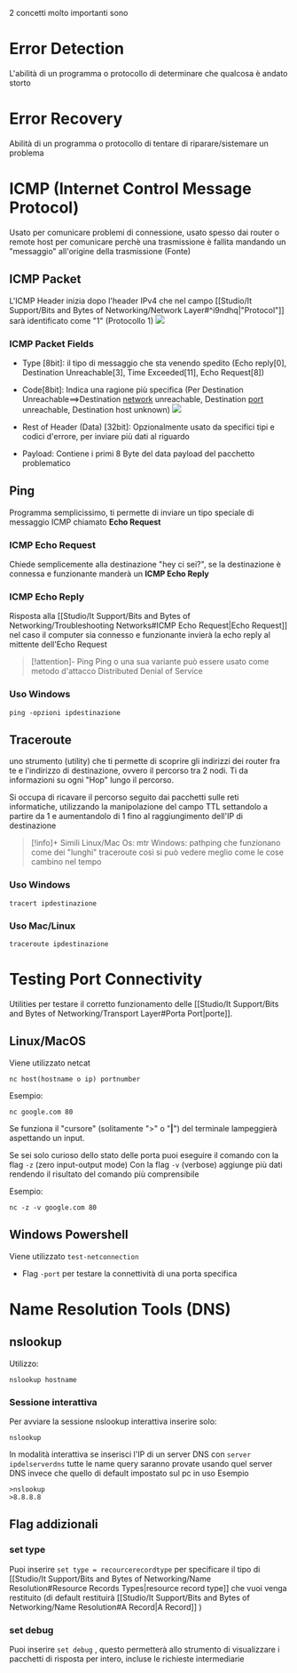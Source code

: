 2 concetti molto importanti sono 

# Error Detection
L'abilità di un programma o protocollo di determinare che qualcosa è andato storto

# Error Recovery
Abilità di un programma o protocollo di tentare di riparare/sistemare un problema

# ICMP (Internet Control Message Protocol)
Usato per comunicare problemi di connessione, usato spesso dai router o remote host per comunicare perchè una trasmissione è fallita mandando un "messaggio" all'origine della trasmissione (Fonte)

## ICMP Packet
L'ICMP Header inizia dopo l'header IPv4 che nel campo [[Studio/It Support/Bits and Bytes of Networking/Network Layer#^i9ndhq|"Protocol"]] sarà identificato come "1" (Protocollo 1)
![](https://i.imgur.com/1ky4jL8.png)
### ICMP Packet Fields
- Type [8bit]: il tipo di messaggio che sta venendo spedito (Echo reply[0], Destination Unreachable[3], Time Exceeded[11], Echo Request[8])

- Code[8bit]: Indica una ragione più specifica (Per Destination Unreachable==>Destination <u>network</u> unreachable, Destination <u>port</u> unreachable, Destination host unknown)
![](https://i.imgur.com/EseWfxE.png)

- Rest of Header (Data) [32bit]: Opzionalmente usato da specifici tipi e codici d'errore, per inviare più dati al riguardo

- Payload: Contiene i primi 8 Byte del data payload del pacchetto problematico


## Ping
Programma semplicissimo, ti permette di inviare un tipo speciale di messaggio ICMP chiamato **Echo Request**
### ICMP Echo Request
Chiede semplicemente alla destinazione "hey ci sei?", se la destinazione è connessa e funzionante manderà un **ICMP Echo Reply**
### ICMP Echo Reply
Risposta alla [[Studio/It Support/Bits and Bytes of Networking/Troubleshooting Networks#ICMP Echo Request|Echo Request]] nel caso il computer sia connesso e funzionante invierà la echo reply al mittente dell'Echo Request

>[!attention]- Ping
>Ping o una sua variante può essere usato come metodo d'attacco Distributed Denial of Service 
### Uso Windows

```
ping -opzioni ipdestinazione
```

## Traceroute
uno strumento (utility) che ti permette di scoprire gli indirizzi dei router fra te e l'indirizzo di destinazione, ovvero il percorso tra 2 nodi.
Ti da informazioni su ogni "Hop" lungo il percorso.

Si occupa di ricavare il percorso seguito dai pacchetti sulle reti informatiche, utilizzando la manipolazione del campo TTL settandolo a partire da 1 e aumentandolo di 1 fino al raggiungimento dell'IP di destinazione

>[!info]+ Simili
>Linux/Mac Os: mtr
>Windows: pathping
>che funzionano come dei "lunghi" traceroute così si può vedere meglio come le cose cambino nel tempo

### Uso Windows
```
tracert ipdestinazione
```

### Uso Mac/Linux
```
traceroute ipdestinazione
```

# Testing Port Connectivity
Utilities per testare il corretto funzionamento delle [[Studio/It Support/Bits and Bytes of Networking/Transport Layer#Porta Port|porte]].

## Linux/MacOS
Viene utilizzato netcat 

```
nc host(hostname o ip) portnumber
```
Esempio:
```
nc google.com 80
```
Se funziona il "cursore" (solitamente ">" o "**|**") del terminale lampeggierà aspettando un input.

Se sei solo curioso dello stato delle porta puoi eseguire il comando con la flag `-z` (zero input-output mode)
Con la flag `-v` (verbose) aggiunge più dati rendendo il risultato del comando più comprensibile

Esempio:

```
nc -z -v google.com 80
```
## Windows Powershell
Viene utilizzato `test-netconnection`
- Flag `-port` per testare la connettività di una porta specifica

# Name Resolution Tools (DNS)

## nslookup
Utilizzo:
```
nslookup hostname
```

### Sessione interattiva
Per avviare la sessione nslookup interattiva inserire solo:
```
nslookup
```

In modalità interattiva se inserisci l'IP di un server DNS con `server ipdelserverdns` tutte le name query saranno provate usando quel server DNS invece che quello di default impostato sul pc in uso
Esempio
```
>nslookup
>8.8.8.8
```

## Flag addizionali
### set type
Puoi inserire `set type = recourcerecordtype` per specificare il tipo di [[Studio/It Support/Bits and Bytes of Networking/Name Resolution#Resource Records Types|resource record type]] che vuoi venga restituito (di default restituirà [[Studio/It Support/Bits and Bytes of Networking/Name Resolution#A Record|A Record]] )
### set debug
Puoi inserire `set debug` , questo permetterà allo strumento di visualizzare i pacchetti di risposta per intero, incluse le richieste intermediarie 
